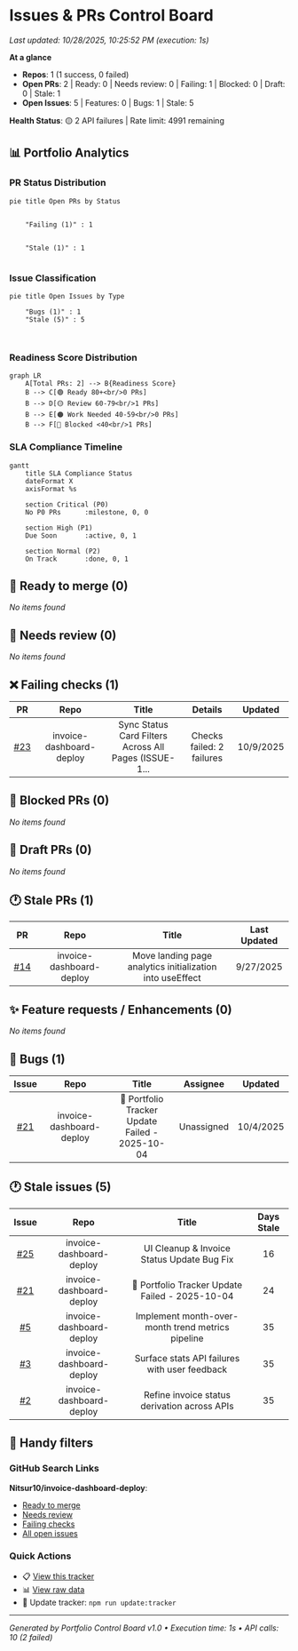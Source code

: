 <!-- tracker:summary:start -->
# Issues & PRs Control Board

_Last updated: 10/28/2025, 10:25:52 PM (execution: 1s)_

**At a glance**
- **Repos**: 1 (1 success, 0 failed)
- **Open PRs**: 2 | Ready: 0 | Needs review: 0 | Failing: 1 | Blocked: 0 | Draft: 0 | Stale: 1
- **Open Issues**: 5 | Features: 0 | Bugs: 1 | Stale: 5

**Health Status**: 🟡 2 API failures | Rate limit: 4991 remaining
<!-- tracker:summary:end -->

<!-- tracker:charts:start -->
## 📊 Portfolio Analytics

### PR Status Distribution
```mermaid
pie title Open PRs by Status
    
    
    "Failing (1)" : 1
    
    
    "Stale (1)" : 1
    
```

### Issue Classification
```mermaid
pie title Open Issues by Type
    
    "Bugs (1)" : 1
    "Stale (5)" : 5
    
    
```

### Readiness Score Distribution
```mermaid
graph LR
    A[Total PRs: 2] --> B{Readiness Score}
    B --> C[🟢 Ready 80+<br/>0 PRs]
    B --> D[🟡 Review 60-79<br/>1 PRs]
    B --> E[🟠 Work Needed 40-59<br/>0 PRs]
    B --> F[🔴 Blocked <40<br/>1 PRs]
```

### SLA Compliance Timeline
```mermaid
gantt
    title SLA Compliance Status
    dateFormat X
    axisFormat %s

    section Critical (P0)
    No P0 PRs      :milestone, 0, 0

    section High (P1)
    Due Soon       :active, 0, 1

    section Normal (P2)
    On Track       :done, 0, 1
```
<!-- tracker:charts:end -->

<!-- tracker:ready:start -->
## 🚀 Ready to merge (0)

_No items found_

<!-- tracker:ready:end -->

<!-- tracker:needsreview:start -->
## 👀 Needs review (0)

_No items found_

<!-- tracker:needsreview:end -->

<!-- tracker:failing:start -->
## ❌ Failing checks (1)

| PR | Repo | Title | Details | Updated |
|:-:|:---:|:----:|:------:|:------:|
| [#23](https://github.com/Nitsur10/invoice-dashboard-deploy/pull/23) | invoice-dashboard-deploy | Sync Status Card Filters Across All Pages (ISSUE-1... | Checks failed: 2 failures | 10/9/2025 |

<!-- tracker:failing:end -->

<!-- tracker:blocked:start -->
## 🚫 Blocked PRs (0)

_No items found_

<!-- tracker:blocked:end -->

<!-- tracker:draft:start -->
## 📝 Draft PRs (0)

_No items found_

<!-- tracker:draft:end -->

<!-- tracker:staleprs:start -->
## 🕐 Stale PRs (1)

| PR | Repo | Title | Last Updated |
|:-:|:---:|:----:|:-----------:|
| [#14](https://github.com/Nitsur10/invoice-dashboard-deploy/pull/14) | invoice-dashboard-deploy | Move landing page analytics initialization into useEffect | 9/27/2025 |

<!-- tracker:staleprs:end -->

<!-- tracker:features:start -->
## ✨ Feature requests / Enhancements (0)

_No items found_

<!-- tracker:features:end -->

<!-- tracker:bugs:start -->
## 🐛 Bugs (1)

| Issue | Repo | Title | Assignee | Updated |
|:----:|:---:|:----:|:-------:|:------:|
| [#21](https://github.com/Nitsur10/invoice-dashboard-deploy/issues/21) | invoice-dashboard-deploy | 🚨 Portfolio Tracker Update Failed - 2025-10-04 | Unassigned | 10/4/2025 |

<!-- tracker:bugs:end -->

<!-- tracker:staleissues:start -->
## 🕐 Stale issues (5)

| Issue | Repo | Title | Days Stale |
|:----:|:---:|:----:|:---------:|
| [#25](https://github.com/Nitsur10/invoice-dashboard-deploy/issues/25) | invoice-dashboard-deploy | UI Cleanup & Invoice Status Update Bug Fix | 16 |
| [#21](https://github.com/Nitsur10/invoice-dashboard-deploy/issues/21) | invoice-dashboard-deploy | 🚨 Portfolio Tracker Update Failed - 2025-10-04 | 24 |
| [#5](https://github.com/Nitsur10/invoice-dashboard-deploy/issues/5) | invoice-dashboard-deploy | Implement month-over-month trend metrics pipeline | 35 |
| [#3](https://github.com/Nitsur10/invoice-dashboard-deploy/issues/3) | invoice-dashboard-deploy | Surface stats API failures with user feedback | 35 |
| [#2](https://github.com/Nitsur10/invoice-dashboard-deploy/issues/2) | invoice-dashboard-deploy | Refine invoice status derivation across APIs | 35 |

<!-- tracker:staleissues:end -->

<!-- tracker:links:start -->
## 🔗 Handy filters

### GitHub Search Links

**Nitsur10/invoice-dashboard-deploy**:
- [Ready to merge](https://github.com/Nitsur10/invoice-dashboard-deploy/pulls?q=is%3Apr+is%3Aopen+review%3Aapproved+status%3Asuccess+-is%3Adraft)
- [Needs review](https://github.com/Nitsur10/invoice-dashboard-deploy/pulls?q=is%3Apr+is%3Aopen+-review%3Aapproved+-is%3Adraft)
- [Failing checks](https://github.com/Nitsur10/invoice-dashboard-deploy/pulls?q=is%3Apr+is%3Aopen+status%3Afailure)
- [All open issues](https://github.com/Nitsur10/invoice-dashboard-deploy/issues?q=is%3Aissue+is%3Aopen)


### Quick Actions
- 📋 [View this tracker](./tracker.md)
- 📊 [View raw data](./tracker.json)
- 🔄 Update tracker: `npm run update:tracker`
<!-- tracker:links:end -->

---
_Generated by Portfolio Control Board v1.0 • Execution time: 1s • API calls: 10 (2 failed)_
